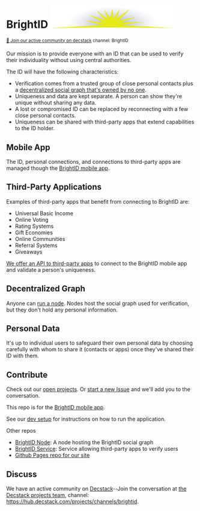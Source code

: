 # BrightID <img width="330px" src="images/logo.svg"/>
<sup>[💬 Join our active community on decstack](https://hub.decstack.com/signup_user_complete/?id=wutow3kb6bda5bhptir6aapyfh) channel: BrightID</sup>

Our mission is to provide everyone with an ID that can be used to verify their individuality without using central authorities.

The ID will have the following characteristics:
* Verification comes from a trusted group of close personal contacts plus a [decentralized social graph that's owned by no one](#decentralized-graph).
* Uniqueness and data are kept separate.  A person can show they're unique without sharing any data.
* A lost or compromised ID can be replaced by reconnecting with a few close personal contacts.
* Uniqueness can be shared with third-party apps that extend capabilities to the ID holder.

## Mobile App

The ID, personal connections, and connections to third-party apps are managed though the [BrightID mobile app](https://github.com/BrightID/BrightID/wiki/BrightID-Mobile).

## Third-Party Applications

Examples of third-party apps that benefit from connecting to BrightID are:
* Universal Basic Income
* Online Voting
* Rating Systems
* Gift Economies
* Online Communities
* Referral Systems
* Giveaways

[We offer an API to third-party apps](https://github.com/BrightID/BrightID-Service) to connect to the BrightID mobile app and validate a person's uniqueness.

## Decentralized Graph 

Anyone can [run a node](https://github.com/BrightID/BrightID-Node).  Nodes host the social graph used for verification, but they don't hold any personal information.

## Personal Data

It's up to individual users to safeguard their own personal data by choosing carefully with whom to share it (contacts or apps) once they've shared their ID with them.

## Contribute

Check out our [open projects](https://github.com/orgs/BrightID/projects).  Or [start a new Issue](https://github.com/BrightID/BrightID/issues) and we'll add you to the conversation.

This repo is for the [BrightID mobile app](https://github.com/BrightID/BrightID/wiki/BrightID-Mobile).

See our [dev setup](https://github.com/BrightID/BrightID/wiki/Development-Guide) for instructions on how to run the application.

Other repos
* [BrightID Node](https://github.com/BrightID/BrightID-Node): A node hosting the BrightID social graph
* [BrightID Service](https://github.com/BrightID/BrightID-Service): Service allowing third-party apps to verify users
* [Github Pages repo for our site](https://github.com/BrightID/BrightID.github.io)

## Discuss

We have an active community on [Decstack](http://decstack.com/)--Join the conversation at [the Decstack projects team](https://hub.decstack.com/signup_user_complete/?id=wutow3kb6bda5bhptir6aapyfh), channel: https://hub.decstack.com/projects/channels/brightid.
